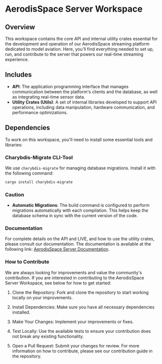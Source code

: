 # AerodisSpace Server Workspace

## Overview

This workspace contains the core API and internal utility crates essential for the development and operation of our AerodisSpace streaming platform dedicated to model aviation. Here, you'll find everything needed to set up, run, and contribute to the server that powers our real-time streaming experience.

## Includes

- **API**: The application programming interface that manages communication between the platform's clients and the database, as well as integrating real-time sensor data.
- **Utility Crates (Utils)**: A set of internal libraries developed to support API operations, including data manipulation, hardware communication, and performance optimizations.

## Dependencies

To work on this workspace, you'll need to install some essential tools and libraries:

### Charybdis-Migrate CLI-Tool

We use `charybdis-migrate` for managing database migrations. Install it with the following command:

```bash
cargo install charybdis-migrate
```

### Caution
- **Automatic Migrations**: The build command is configured to perform migrations automatically with each compilation. This helps keep the database schema in sync with the current version of the code.

### Documentation
For complete details on the API and LIVE, and how to use the utility crates, please consult our documentation. The documentation is available at the following link: 
<a href="https://docs.aerodis.space">AerodisSpace Server Documentation</a>.

### How to Contribute
We are always looking for improvements and value the community's contribution. If you are interested in contributing to the AerodisSpace Server Workspace, see below for how to get started:

1. Clone the Repository: Fork and clone the repository to start working locally on your improvements.

2. Install Dependencies: Make sure you have all necessary dependencies installed.

3. Make Your Changes: Implement your improvements or fixes.

4. Test Locally: Use the available tests to ensure your contribution does not break any existing functionality.

5. Open a Pull Request: Submit your changes for review.
For more information on how to contribute, please see our contribution guide in the repository.